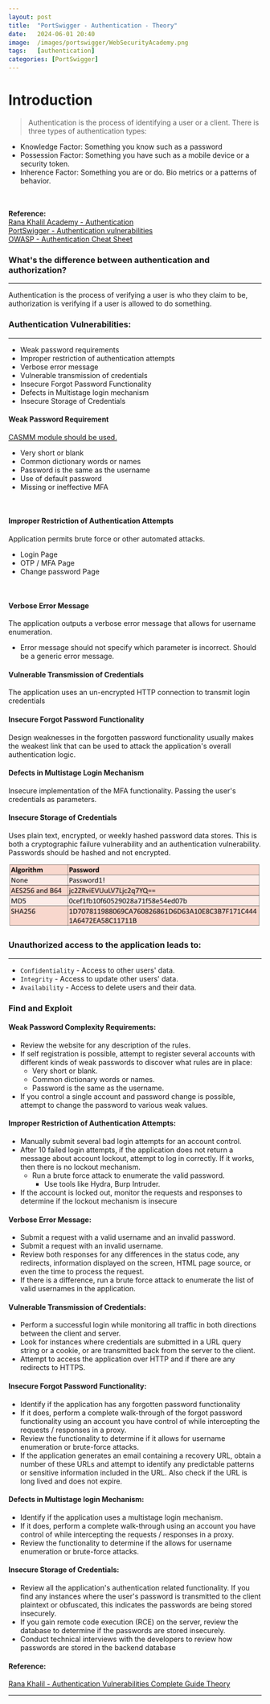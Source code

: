 ```yaml
---
layout: post
title:  "PortSwigger - Authentication - Theory"
date:   2024-06-01 20:40
image:  /images/portswigger/WebSecurityAcademy.png
tags:   [authentication]
categories: [PortSwigger]
---
```


# Introduction
>Authentication is the process of identifying a user or a client. There is three types of authentication types:

- Knowledge Factor: Something you know such as a password
- Possession Factor: Something you have such as a mobile device or a security token.
- Inherence Factor: Something you are or do. Bio metrics or a patterns of behavior.
<br/>
<br/>
<b>Reference:</b>
<br/>
<a href="https://academy.ranakhalil.com/courses/web-security-academy-video-series/lectures/45273752">Rana Khalil Academy - Authentication</a>
<br/>
<a href="https://portswigger.net/web-security/authentication">PortSwigger - Authentication vulnerabilities</a>
<br/>
<a href="https://cheatsheetseries.owasp.org/cheatsheets/Authentication_Cheat_Sheet.html">OWASP - Authentication Cheat Sheet</a>


### What's the difference between authentication and authorization?
<hr/>
Authentication is the process of verifying a user is who they claim to be, authorization is verifying if a user is allowed to do something.

### Authentication Vulnerabilities:
<hr/>

- Weak password requirements
- Improper restriction of authentication attempts
- Verbose error message
- Vulnerable transmission of credentials
- Insecure Forgot Password Functionality
- Defects in Multistage login mechanism
- Insecure Storage of Credentials

#### Weak Password Requirement

<a href="https://danielmiessler.com/p/casmm-consumer-authentication-security-maturity-model">CASMM module should be used.</a>

- Very short or blank
- Common dictionary words or names
- Password is the same as the username
- Use of default password
- Missing or ineffective MFA
<br/>

#### Improper Restriction of Authentication Attempts

Application permits brute force or other automated attacks.

- Login Page
- OTP / MFA Page
- Change password Page
<br/>

#### Verbose Error Message

The application outputs a verbose error message that allows for username enumeration.

- Error message should not specify which parameter is incorrect. Should be a generic error message.

#### Vulnerable Transmission of Credentials

The application uses an un-encrypted HTTP connection to transmit login credentials

#### Insecure Forgot Password Functionality

Design weaknesses in the forgotten password functionality usually makes the weakest link that can be used to attack the application's overall authentication logic.

#### Defects in Multistage Login Mechanism

Insecure implementation of the MFA functionality. Passing the user's credentials as parameters.

#### Insecure Storage of Credentials

Uses plain text, encrypted, or weekly hashed password data stores.
This is both a cryptographic failure vulnerability and an authentication vulnerability.
Passwords should be hashed and not encrypted.

![Authentication password storage](/images/portswigger/Authentication//authentication-theory-1.png)

### Unauthorized access to the application leads to:
<hr/>

- `Confidentiality` - Access to other users' data.
- `Integrity` - Access to update other users' data.
- `Availability` - Access to delete users and their data.

### Find and Exploit

#### Weak Password Complexity Requirements:

- Review the website for any description of the rules.
- If self registration is possible, attempt to register several accounts with different kinds of weak passwords to discover what rules are in place:
  - Very short or blank.
  - Common dictionary words or names.
  - Password is the same as the username.
- If you control a single account and password change is possible, attempt to change the password to various weak values.

#### Improper Restriction of Authentication Attempts:

 - Manually submit several bad login attempts for an account control.
 - After 10 failed login attempts, if the application does not return a message about account lockout, attempt to log in correctly. If it works, then there is no lockout mechanism.
   - Run a brute force attack to enumerate the valid password. 
     - Use tools like Hydra, Burp Intruder.
- If the account is locked out, monitor the requests and responses to determine if the lockout mechanism is insecure

#### Verbose Error Message:

- Submit a request with a valid username and an invalid password.
- Submit a request with an invalid username.
- Review both responses for any differences in the status code, any redirects, information displayed on the screen, HTML page source, or even the time to process the request.
- If there is a difference, run a brute force attack to enumerate the list of valid usernames in the application.

#### Vulnerable Transmission of Credentials:

- Perform a successful login while monitoring all traffic in both directions between the client and server.
- Look for instances where credentials are submitted in a URL query string or a cookie, or are transmitted back from the server to the client.
- Attempt to access the application over HTTP and if there are any redirects to HTTPS.

#### Insecure Forgot Password Functionality:

 - Identify if the application has any forgotten password functionality
 - If it does, perform a complete walk-through of the forgot password functionality using an account you have control of while intercepting the requests / responses in a proxy.
 - Review the functionality to determine if it allows for username enumeration or brute-force attacks.
 - If the application generates an email containing a recovery URL, obtain a number of these URLs and attempt to identify any predictable patterns or sensitive information included in the URL. Also check if the URL is long lived and does not expire.
 
 #### Defects in Multistage login Mechanism:
 - Identify if the application uses a multistage login mechanism.
 - If it does, perform a complete walk-through using an account you have control of while intercepting the requests / responses in a proxy.
 - Review the functionality to determine if the allows for username enumeration or brute-force attacks.
 
 #### Insecure Storage of Credentials:
 - Review all the application's authentication related functionality. If you find any instances where the user's password is transmitted to the client plaintext or obfuscated, this indicates the passwords are being stored insecurely.
- If you gain remote code execution (RCE) on the server, review the database to determine if the passwords are stored insecurely.
- Conduct technical interviews with the developers to review how passwords are stored in the backend database

#### Reference:
<a href="https://github.com/rkhal101/Web-Security-Academy-Series/blob/main/broken-authentication/theory/Authentication%20Vulnerabilities%20Complete%20Guide%20Theory%20Video%20Slides.pdf">Rana Khalil - Authentication Vulnerabilities Complete Guide Theory</a>
<hr/>